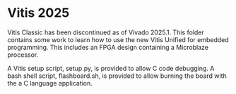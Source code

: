 # Vitis 2025
Vitis Classic has been discontinued as of Vivado 2025.1.  This folder contains some work to learn how to use the new Vitis Unified for embedded programming.  This includes an FPGA design containing a Microblaze processor.

A Vitis setup script, setup.py, is provided to allow C code debugging. A bash shell script, flashboard.sh, is provided to allow burning the board with the a C language application.


